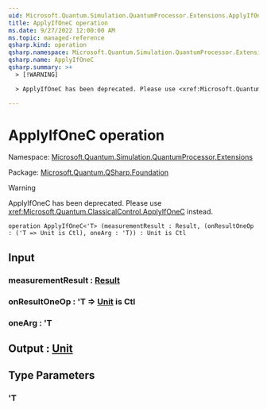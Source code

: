 ```yaml
---
uid: Microsoft.Quantum.Simulation.QuantumProcessor.Extensions.ApplyIfOneC
title: ApplyIfOneC operation
ms.date: 9/27/2022 12:00:00 AM
ms.topic: managed-reference
qsharp.kind: operation
qsharp.namespace: Microsoft.Quantum.Simulation.QuantumProcessor.Extensions
qsharp.name: ApplyIfOneC
qsharp.summary: >+
  > [!WARNING]

  > ApplyIfOneC has been deprecated. Please use <xref:Microsoft.Quantum.ClassicalControl.ApplyIfOneC> instead.

---
```


# ApplyIfOneC operation

Namespace: [Microsoft.Quantum.Simulation.QuantumProcessor.Extensions](xref:Microsoft.Quantum.Simulation.QuantumProcessor.Extensions)

Package: [Microsoft.Quantum.QSharp.Foundation](https://nuget.org/packages/Microsoft.Quantum.QSharp.Foundation)


> [!WARNING]
> ApplyIfOneC has been deprecated. Please use <xref:Microsoft.Quantum.ClassicalControl.ApplyIfOneC> instead.



```qsharp
operation ApplyIfOneC<'T> (measurementResult : Result, (onResultOneOp : ('T => Unit is Ctl), oneArg : 'T)) : Unit is Ctl
```


## Input

### measurementResult : [Result](xref:microsoft.quantum.qsharp.valueliterals#result-literal)




### onResultOneOp : 'T => [Unit](xref:microsoft.quantum.qsharp.valueliterals#unit-literal)  is Ctl




### oneArg : 'T





## Output : [Unit](xref:microsoft.quantum.qsharp.valueliterals#unit-literal)



## Type Parameters

### 'T

